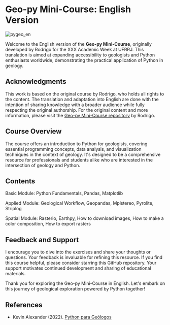 # Geo-py Mini-Course: English Version

![pygeo_en](https://github.com/rodreras/Geo_py-Minicourse_EnglishVersion/assets/53950449/dc27adbc-8d98-44e2-8743-8784d8687ac6)


Welcome to the English version of the **Geo-py Mini-Course**, originally developed by Rodrigo for the XXX Academic Week at UFRRJ. This translation is aimed at expanding accessibility to geologists and Python enthusiasts worldwide, demonstrating the practical application of Python in geology. 

## Acknowledgments

This work is based on the original course by Rodrigo, who holds all rights to the content. The translation and adaptation into English are done with the intention of sharing knowledge with a broader audience while fully respecting the original authorship. For the original content and more information, please visit the [Geo-py Mini-Course repository](https://github.com/rodreras/geopy_minicurso/tree/main) by Rodrigo.

## Course Overview

The course offers an introduction to Python for geologists, covering essential programming concepts, data analysis, and visualization techniques in the context of geology. It's designed to be a comprehensive resource for professionals and students alike who are interested in the intersection of geology and Python.

## Contents

Basic Module: Python Fundamentals, Pandas, Matplotlib

Applied Module: Geological Workflow, Geopandas, Mplstereo, Pyrolite, Striplog

Spatial Module: Rasterio, Earthpy, How to download images, How to make a color composition, How to export rasters

## Feedback and Support

I encourage you to dive into the exercises and share your thoughts or questions. Your feedback is invaluable for refining this resource. If you find this course helpful, please consider starring this GitHub repository. Your support motivates continued development and sharing of educational materials.

Thank you for exploring the Geo-py Mini-Course in English. Let's embark on this journey of geological exploration powered by Python together!

## References 

- Kevin Alexander (2022). [Python para Geólogos](https://github.com/kevinalexandr19/manual-python-geologia)

